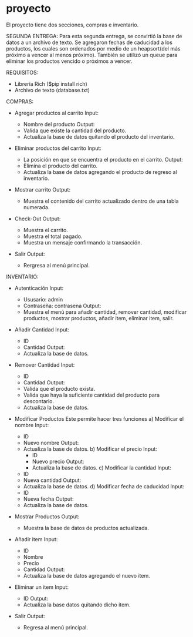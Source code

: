 # proyecto

El proyecto tiene dos secciones, compras e inventario. 

SEGUNDA ENTREGA: 
Para esta segunda entrega, se convirtió la base de datos a un archivo de texto. Se agregaron fechas de caducidad a los productos, los cuales son ordenados por medio de un heapsort(del más próximo a vencer al menos próximo). También se utilizó un queue para eliminar los productos vencido o próximos a vencer. 


REQUISITOS:
- Librería Rich ($pip install rich)
- Archivo de texto (database.txt)

COMPRAS:
- Agregar productos al carrito
  Input: 
  * Nombre del producto
  Output:
  * Valida que existe la cantidad del producto.
  * Actualiza la base de datos quitando el producto del inventario.
   
- Eliminar productos del carrito
  Input:
  * La posición en que se encuentra el producto en el carrito.
  Output: 
  * Elimina el producto del carrito.
  * Actualiza la base de datos agregando el producto de regreso al inventario.

- Mostrar carrito
  Output:
  * Muestra el contenido del carrito actualizado dentro de una tabla numerada.
 
- Check-Out
  Output:
  * Muestra el carrito.
  * Muestra el total pagado.
  * Muestra un mensaje confirmando la transacción.

- Salir
  Output:
  * Rergresa al menú principal.



INVENTARIO: 
  - Autenticación
    Input:
    * Ususario: admin
    * Contraseña: contrasena 
    Output:
    * Muestra el menú para añadir cantidad, remover cantidad, modificar productos, mostrar productos, añadir item, eliminar item, salir.


  - Añadir Cantidad
    Input:
    * ID
    * Cantidad
    Output: 
    * Actualiza la base de datos.
 
  - Remover Cantidad
    Input:
    * ID
    * Cantidad
    Output:
    * Valida que el producto exista.
    * Valida que haya la suficiente cantidad del producto para descontarlo.
    * Actualiza la base de datos. 
     
  - Modificar Productos
    Este permite hacer tres funciones
    a) Modificar el nombre
      Input: 
      * ID
      * Nuevo nombre
      Output:
      * Actualiza la base de datos.
    b) Modificar el precio
       Input: 
        * ID
        * Nuevo precio
        Output:
        * Actualiza la base de datos.
    c) Modificar la cantidad
       Input: 
      * ID
      * Nueva cantidad
      Output:
      * Actualiza la base de datos.
    d) Modificar fecha de caducidad
       Input: 
      * ID
      * Nueva fecha
      Output:
      * Actualiza la base de datos.
    
  - Mostrar Productos
    Output:
    * Muestra la base de datos de productos actualizada.
    
  - Añadir item
    Input:
    * ID
    * Nombre
    * Precio
    * Cantidad
    Output:
    * Actualiza la base de datos agregando el nuevo item.

  - Eliminar un item
    Input: 
    * ID
    Output: 
    * Actualiza la base datos quitando dicho item.

  - Salir
    Output:
    * Regresa al menú principal.

